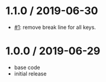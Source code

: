1.1.0 / 2019-06-30
=================
 * [#1](https://github.com/DanielVenturini/cnlg/issues/1): remove break line for all keys.

1.0.0 / 2019-06-29
==================
 * base code
 * initial release